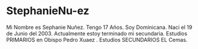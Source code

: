 # StephanieNu-ez
Mi Nombre es Sephanie Nuñez.  Tengo 17 Años. Soy Dominicana. Naci el 19 de Junio del 2003. Actualmente estoy terminado mi secundaria. Estudios PRIMARIOS en Obispo Pedro Xuaez . Estudios SECUNDARIOS EL Cemas.
